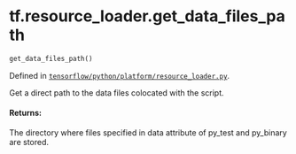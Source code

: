 <div itemscope itemtype="http://developers.google.com/ReferenceObject">
<meta itemprop="name" content="tf.resource_loader.get_data_files_path" />
</div>

# tf.resource_loader.get_data_files_path

``` python
get_data_files_path()
```



Defined in [`tensorflow/python/platform/resource_loader.py`](https://www.tensorflow.org/code/tensorflow/python/platform/resource_loader.py).

Get a direct path to the data files colocated with the script.

#### Returns:

  The directory where files specified in data attribute of py_test
  and py_binary are stored.